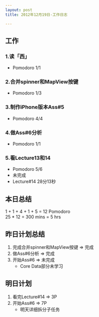 ```yaml
---
layout: post
title: 2012年12月19日-工作日志  

---
```


  
## 工作

### 1.读「西」
-  Pomodoro 1/1

### 2.合并spinner和MapView按键  
-  Pomodoro 1/3     

### 3.制作iPhone版本Ass#5
-  Pomodoro 4/4     
  
### 4.做Ass#6分析  
-  Pomodoro 1/1  
  
### 5.看Lecture13和14  
-  Pomodoro 5/6  
-  未完成  
-  Lecture#14 28分13秒 
  
## 本日总结    

1 + 1 + 4 + 1 + 5 = 12 Pomodoro    
25 * 12 = 300 mins = 5 hrs    
  
## 昨日计划总结  
  
1. 完成合并spinner和MapView按键 => 完成  
2. 做Ass#6分析 => 完成  
3. 开始Ass#6 => 未完成  
	- Core Data部分未学习
  
## 明日计划    
  
1. 看完Lecture#14 => 3P    
2. 开始Ass#6 => 7P   
	- 明天详细拆分子任务  